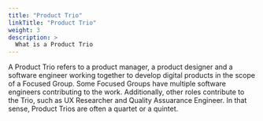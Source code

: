 ```yaml
---
title: "Product Trio"
linkTitle: "Product Trio"
weight: 3
description: >
  What is a Product Trio
---
```


A Product Trio refers to a product manager, a product designer and a software engineer working together to develop digital products in the scope of a Focused Group. Some Focused Groups have multiple software engineers contributing to the work. Additionally, other roles contribute to the Trio, such as UX Researcher and Quality Assuarance Engineer. In that sense, Product Trios are often a quartet or a quintet.